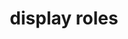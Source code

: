 ---
date:  ""
draft: false
title: "display roles"
short: "display roles"
thumb:
    image: "cover.jpg"
    anima: ""
    video: ""
layout: ""
weight: 15
lister: 8
format:
    media: "article"
    model: ""
    datum:
        data: ""
require:
    - prop: ""
      name: ""
      icon: ""
      desc: ""
metadata:
    index: false
    thumb: "cover.jpg"
    group: []
    author: ["Al Muhdil Karim"]
description: "Display roles pada CSS mengatur tata letak elemen agar rapi, fleksibel, efektif."
---